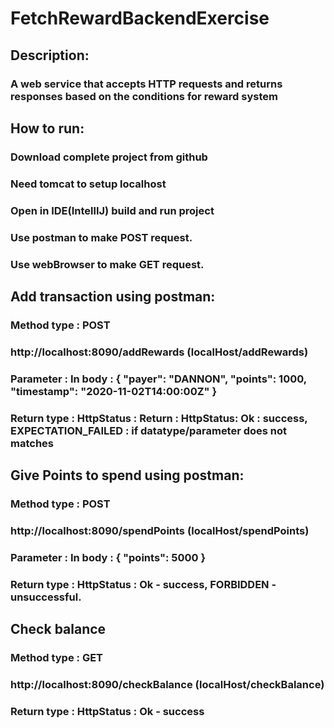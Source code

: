 # FetchRewardBackendExercise
## Description:
### A web service that accepts HTTP requests and returns responses based on the conditions for reward system

## How to run:
### Download complete project from github
### Need tomcat to setup localhost
### Open in IDE(IntellIJ) build and run project
### Use postman to make POST request.
### Use webBrowser to make GET request.


## Add transaction using postman:
### Method type : POST
### http://localhost:8090/addRewards (localHost/addRewards)
### Parameter : In body : { "payer": "DANNON", "points": 1000, "timestamp": "2020-11-02T14:00:00Z" }
### Return type : HttpStatus : Return : HttpStatus: Ok : success,  EXPECTATION_FAILED : if datatype/parameter does not matches


## Give Points to spend using postman:
### Method type : POST
### http://localhost:8090/spendPoints (localHost/spendPoints)
### Parameter : In body : { "points": 5000 }
### Return type : HttpStatus : Ok - success, FORBIDDEN - unsuccessful.

## Check balance
### Method type : GET
### http://localhost:8090/checkBalance (localHost/checkBalance)
### Return type : HttpStatus : Ok - success


